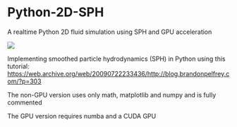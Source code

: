 # Python-2D-SPH
A realtime Python 2D fluid simulation using SPH and GPU acceleration

![](damBreak.gif)

Implementing smoothed particle hydrodynamics (SPH) in Python using this tutorial:
https://web.archive.org/web/20090722233436/http://blog.brandonpelfrey.com/?p=303

The non-GPU version uses only math, matplotlib and numpy and is fully commented

The GPU version requires numba and a CUDA GPU
